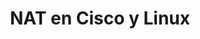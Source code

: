 ---
title: NAT en Cisco y Linux
menu:
  sidebar:
    name: NAT en Cisco y Linux
    identifier: nat_cisco_linux
    parent: redes
    weight: 0
---